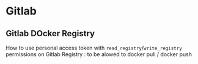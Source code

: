 # Gitlab

## Gitlab DOcker Registry 

How to use personal access token with `read_registry`/`write_registry` permissions on Gitlab Registry : to be alowed to docker pull / docker push 
